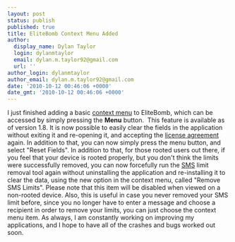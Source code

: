 ```yaml
---
layout: post
status: publish
published: true
title: EliteBomb Context Menu Added
author:
  display_name: Dylan Taylor
  login: dylanmtaylor
  email: dylan.m.taylor92@gmail.com
  url: ''
author_login: dylanmtaylor
author_email: dylan.m.taylor92@gmail.com
date: '2010-10-12 00:46:06 +0000'
date_gmt: '2010-10-12 00:46:06 +0000'
---
```

<p>I just finished adding a basic <a class="zem_slink" title="Context menu" rel="wikipedia" href="http://en.wikipedia.org/wiki/Context_menu">context menu</a> to EliteBomb, which can be accessed by simply pressing the <strong>Menu</strong> button.  This feature is available as of version 1.8. It is now possible to easily clear the fields in the application without exiting it and re-opening it, and accepting the <a class="zem_slink" title="License" rel="wikipedia" href="http://en.wikipedia.org/wiki/License">license agreement</a> again. In addition to that, you can now simply press the menu button, and select "Reset Fields". In addition to that, for those rooted users out there, if you feel that your device is rooted properly, but you don't think the limits were successfully removed, you can now forcefully run the <a class="zem_slink" title="SMS" rel="wikipedia" href="http://en.wikipedia.org/wiki/SMS">SMS</a> limit removal tool again without uninstalling the application and re-installing it to clear the data, using the new option in the context menu, called "Remove SMS Limits". Please note that this item will be disabled when viewed on a non-rooted device. Also, this is useful in case you never removed your SMS limit before, since you no longer have to enter a message and choose a recipient in order to remove your limits, you can just choose the context menu item. As always, I am constantly working on improving my applications, and I hope to have all of the crashes and bugs worked out soon.</p>
